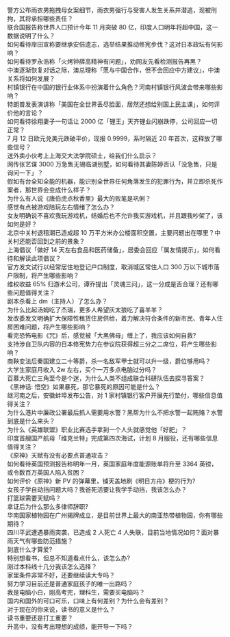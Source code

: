 警方公布雨衣男拖拽母女案细节，雨衣男强行与受害人发生关系并潜逃，现被刑拘，其将承担哪些责任？  
联合国报告称世界人口预计今年 11 月突破 80 亿，印度人口明年将超中国，这一数据说明了什么？  
如何看待岸田宣称要继承安倍遗志，选举结果推动修宪步伐？这对日本政坛有何影响？  
如何看待罗永浩称「火烤钟薛高精神有问题」，劝网友先看检测报告再黑？  
中澳逐渐恢复对话之际，澳总理称「愿与中国合作，但不会回应中方建议」，中澳关系将如何发展？  
村镇银行在中国的银行业体系中扮演着什么角色？河南村镇银行风波会带来哪些影响？  
特朗普发表演讲称「美国在全世界丢尽脸面，居然还想给别国上民主课」，如何评价他的言论？  
如何看待徐翔妻子一句话让 2000 亿「锂王」天齐锂业闪崩跌停，公司回应一切正常？  
7 月 12 日欧元兑美元跌破平价，现报 0.9999，系时隔近 20 年首次，这释放了哪些信号？  
送外卖小伙考上上海交大法学院硕士，给我们什么启示？  
网传张艺谋 3000 万急售无锡临湖别墅，如何看待其妻陈婷否认「没急售，只是询问一下」？  
假如有台全知全能的机器，能识别全世界任何角落发生的犯罪行为，并立即杀死作案者，那世界会变成什么样子？  
为什么有人说《唐伯虎点秋香里》最大的败笔是巩俐？  
感觉有点被游戏陪玩左右情绪了怎么办？  
女友明确说不喜欢我玩游戏机，结婚后也不允许我买游戏机，并且跟我吵架了，该如何是好？  
北京中关村退租潮已造成超 10 万平方米办公楼面积空置，主要问题出在哪里？中关村还能否回到之前的景象？  
上海倡议「做好 14 天左右食品和医药储备」，居委会回应「属友情提示」，如何看待和解读此项倡议？  
官方发文试行以经常居住地登记户口制度，取消城区常住人口 300 万以下城市落户限制，将产生哪些影响？  
维权收益 65% 归游术公司，谭乔提出「灵魂三问」，这一分成是否合理？还有哪些问题值得关注？  
剧本杀看上 dm（主持人）了怎么办？  
为什么比起汤姆吃了杰瑞，更多人希望灰太狼吃了喜羊羊？  
发改委发文明确扩大保障性租赁住房供给，着力解决符合条件的新市民、青年人住房困难问题，将产生哪些影响？  
看完恐怖电影《咒》后，感觉被「大黑佛母」缠上了，我应该如何自救?  
支持涉自卫队内容的日本修宪势力在参议院获得超三分之二席位，将产生哪些影响？  
商鞅变法后秦国建立二十等爵，杀一名敌军甲士就可以升一级，爵位够用吗？  
大学生家庭月收入 2w 左右，买个一万多点电脑过分吗？  
百慕大死亡三角至今是个迷，为什么人类不组成联合科研队伍去探寻答案？  
《黑神话: 悟空》如果暴死，那它暴死的原因可能是什么？  
继河南之后，安徽蚌埠发布公告，对 1 家村镇银行客户开展先行垫付，哪些信息值得关注？  
为什么港片中廉政公署最后抓人需要用水警？黑帮为什么不把水警一起贿赂？水警到底是什么来头？  
为什么《英雄联盟》职业比赛选手拿到一个人头就感觉他「好肥」？  
印度首艘国产航母「维克兰特」完成第四次海试，计划 8 月服役，还有哪些信息值得关注？  
《原神》天赋有没有必要点普通攻击？  
如何看待英国预测报告称明年一月，英国家庭年度能源账单将升至 3364 英镑，或令数百万英国人陷入贫困？  
如何评价《原神》新 PV 的弹幕里，铺天盖地刷《明日方舟》梗的行为?  
女孩子学自动挡问题大吗？我爸死活要让我学手动挡，我该怎么办？  
打篮球需要天赋吗？  
拿证后为什么那么多律师辞职?  
华南国家植物园在广州揭牌成立，是目前世界上最大的南亚热带植物园，你有哪些期待？  
四川平武遭遇暴雨突袭，已造成 2 人死亡 4 人失联，目前当地情况如何？面对暴雨天气有哪些防范措施？  
到底什么才算爱?  
特别想看书，但总不知道看点什么，该怎么办?  
刚过本科线十几分我该怎么选择？  
家里条件非常不好，还要继续读大专吗？  
努力学习目前还是普通家庭孩子的唯一出路吗？  
我是电脑小白，刚高考完，理科生，需要买电脑吗？  
国内和国外的可口可乐，口味上有何差别？为什么会有差别？  
对于现在的你来说，读书的意义是什么？  
读书重要还是打工重要？  
升高中，没有考出理想的成绩，能开导一下吗？  
